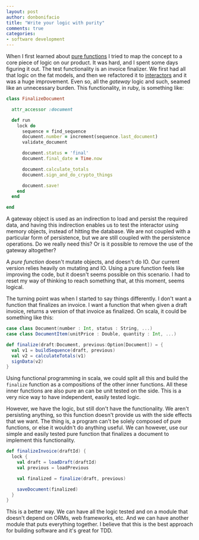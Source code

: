 ```yaml
---
layout: post
author: donbonifacio
title: "Write your logic with purity"
comments: true
categories:
- software development
---
```


When I first learned about [pure functions](http://www.riot-control.net/2014/04/10/pure-functions/)
I tried to map the concept to a core piece of logic on our product. It was hard,
and I spent some days figuring it out. The test functionality is an invoice
finalizer. We first had all that logic on the fat models, and then we refactored
it to [interactors](/2013/12/03/the-almighty-interactor/)
and it was a huge improvement. Even so, all the _gateway_ logic and such, seamed
like an unnecessary burden. This functionality, in ruby, is something like:

``` ruby
class FinalizeDocument

  attr_accessor :document

  def run
    lock do
      sequence = find_sequence
      document.number = increment(sequence.last_document)
      validate_document

      document.status = 'final'
      document.final_date = Time.now

      document.calculate_totals
      document.sign_and_do_crypto_things

      document.save!
    end
  end

end
```

<!-- more -->

A gateway object is used as an indirection to load and persist the required data,
and having this indirection enables us to test the interactor using memory objects,
instead of hitting the database. We are not coupled with a particular form of
persistence, but we are still coupled with the persistence operations. Do we
really need this? Or is it possible to remove the use of the gateway altogether?

A _pure function_ doesn't mutate objects, and doesn't do IO. Our current version
relies heavily on mutating and IO. Using a pure function feels like improving
the code, but it doesn't seems possible on this scenario. I had to reset my way
of thinking to reach something that, at this moment, seems logical.

The turning point was when I started to say things differently. I don't want
a function that finalizes an invoice. I want a function that when given a
draft invoice, returns a version of that invoice as finalized. On scala, it
could be something like this:

``` scala
case class Document(number : Int, status : String, ...)
case class DocumentItem(unitPrice : Double, quantity : Int, ...)

def finalize(draft:Document, previous:Option[Document]) = {
  val v1 = buildSequence(draft, previous)
  val v2 = calculateTotals(v1)
  signData(v2)
}
```

Using functional programming in scala, we could split all this and build the
`finalize` function as a compositions of the other inner functions. All these
inner functions are also pure an can be unit tested on the side. This is a very
nice way to have independent, easily tested logic.

However, we have the logic, but still don't have the functionality. We aren't
persisting anything, so this function doesn't provide us with the side effects
that we want. The thing is, a program can't be solely composed of pure functions,
or else it wouldn't do anything useful. We can however, use our simple and
easily tested pure function that finalizes a document to implement this
functionality.

``` scala
def finalizeInvoice(draftId) {
  lock {
    val draft = loadDraft(draftId)
    val previous = loadPrevious

    val finalized = finalize(draft, previous)

    saveDocument(finalized)
  }
}
```

This is a better way. We can have all the logic tested and on a module that
doesn't depend on ORMs, web frameworks, etc. And we can have another module
that puts everything together. I believe that this is the best approach for
building software and it's great for TDD.
